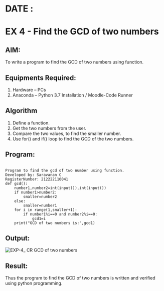 # DATE : 
# EX 4 - Find the GCD of two numbers

## AIM:
To write a program to find the GCD of two numbers using function.

## Equipments Required:
1. Hardware – PCs
2. Anaconda – Python 3.7 Installation / Moodle-Code Runner

## Algorithm
1. Define a function.
2. Get the two numbers from the user.
3. Compare the two values, to find the smaller number.
4. Use for() and if() loop to find the GCD of the two numbers.

## Program:
```

Program to find the gcd of two number using function.
Developed by: Saravanan C
RegisterNumber: 212222110041
def gcd():  
    number1,number2=int(input()),int(input())  
    if number1>number2:   
        smaller=number2    
    else:   
        smaller=number1  
    for i in range(1,smaller+1):   
        if number1%i==0 and number2%i==0:   
            gcd1=i   
    print("GCD of two numbers is:",gcd1) 

```

## Output:
![EXP-4_ CR GCD of two numbers](https://github.com/user-attachments/assets/f6030d65-e0e2-44ae-a0b4-55b80c56d5b0)



## Result:
Thus the program to find the GCD of two numbers is written and verified using python programming.
